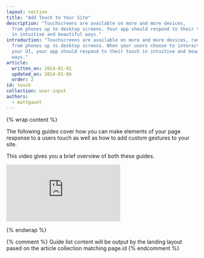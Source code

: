 ```yaml
---
layout: section
title: "Add Touch to Your Site"
description: "Touchscreens are available on more and more devices, 
  from phones up to desktop screens. Your app should respond to their touch 
  in intuitive and beautiful ways."
introduction: "Touchscreens are available on more and more devices, ranging
  from phones up to desktop screens. When your users choose to interact with
  your UI, your app should respond to their touch in intuitive and beautiful
  ways."
article:
  written_on: 2014-01-01
  updated_on: 2014-01-06
  order: 2
id: touch
collection: user-input
authors:
  - mattgaunt
---
```

{% wrap content %}

The following guides cover how you can make elements of your page response to a users touch
as well as how to add custom gestures to your site.

This video gives you a brief overview of both these guides.

<div class="media media--video">
  <iframe src="https://www.youtube.com/embed/Rwc4fHUnGuU?controls=2&modestbranding=1&showinfo=0&utm-source=crdev-wf" frameborder="0" allowfullscreen=""></iframe>
</div>

{% endwrap %}

{% comment %}
Guide list content will be output by the landing layout pased on the article collection matching page.id
{% endcomment %}